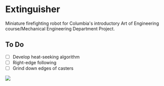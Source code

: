 # Extinguisher
Miniature firefighting robot for Columbia's introductory Art of Engineering course/Mechanical Engineering Department Project.

To Do
---
- [ ] Develop heat-seeking algorithm
- [ ] Right-edge following
- [ ] Grind down edges of casters

![](https://i.gyazo.com/bdb1da59b6e32926141c7d8d3f6b500c.gif)
